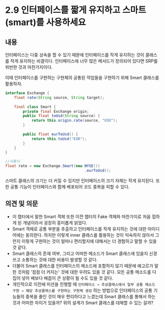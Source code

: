 # 2.9 인터페이스를 짧게 유지하고 스마트(smart)를 사용하세요 

## 내용

인터페이스는 다중 상속을 할 수 있기 때문에 인터페이스를 작게 유지하는 것이 클래스를 작게 유지하는 비결이다. 인터페이스에 너무 많은 메서드가 정의되어 있다면 SRP를 위반한 것과 마찬가지이다.

이때 인터페이스를 구현하는 구현체의 공통된 작업들을 구현하기 위해 Smart 클래스를 활용하자.

```java
interface Exchange {
	float rate(String source, String target);
	
	final class Smart {
		private final Exchange origin;
		public float toUsd(String source) {
			return this.origin.rate(source, "USD");
		}
	
		public float eurToUsd() {
			return this.toUsd("EUR");
		}
	}
}

//사용시
float rate = new Exchange.Smart(new NYSE())
									.eurToUsd();
```

스마트 클래스의 크기는 더 커질 수 있지만 인터페이스의 크기 자체는 작게 유지된다. 또한 공통 기능이 인터페이스와 함께 베포되어 코드 중복을 피할 수 있다.

## 의견 및 의문

- 이 챕터에서 말한 Smart 객체 또한 이전 챕터의 Fake 객체와 마찬가지로 처음 접하게 된 개념이라서 굉장히 흥미롭게 읽었다.
- Smart 객체로 공통 부분을 추출하고 인터페이스를 작게 유지하는 것에 대한 아이디어에는 동의한다. 하지만 이렇게 inner 클래스를 활용하는 것이 익숙하지 않아서 그런지 이렇게 구현하는 것이 얼마나 편리할지에 대해서는 더 경험하고 말할 수 있을 것 같다.
- Smart 클래스의 존재 여부, 그리고 어떠한 메소드가 Smart 클래스에 있을지 신경쓰고 소통하는 것에 대한 비용이 발생할 것 같다.
- 더불어 Smart 클래스를 인터페이스의 메소드에 포함하지 않기 때문에 예고르가 말한 것처럼 '점점 더 커지는' 것에 대한 우려도 있을 것 같다. 모든 공통 메소드를 다 집어 넣어 배보다 배꼽이 큰 상황이 될 수도 있을 것 같다.
- 개인적으로 이전에 미션을 진행할 때 `인터페이스 → 추상클래스에서 일부 공통 메소드 구현 → 해당 추상클래스를 구현하는 구현체 생성` 하는 방법으로 인터페이스의 공통 기능들의 중복을 줄인 것이 매우 편리하다고 느겼는데 Smart 클래스를 통해서 하는 것과 어떠한 차이가 있을까? 위의 설계가 Smart 클래스를 대체할 수 있는 걸까?